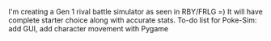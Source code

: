 I'm creating a Gen 1 rival battle simulator as seen in RBY/FRLG =)
It will have complete starter choice along with accurate stats. To-do list for Poke-Sim: add GUI, add character movement with Pygame
